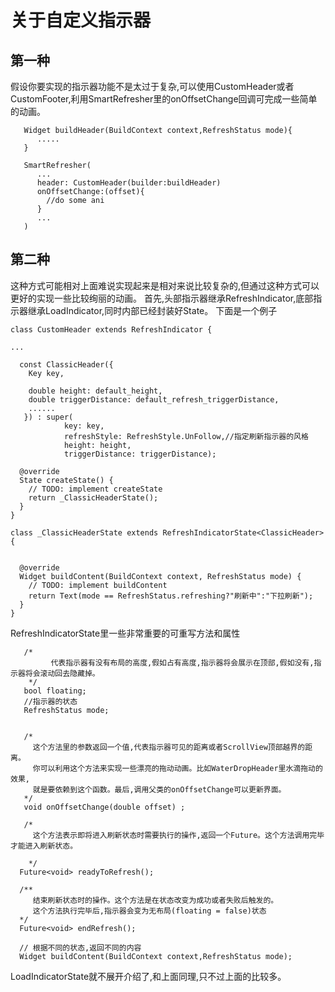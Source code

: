 # 关于自定义指示器

## 第一种
假设你要实现的指示器功能不是太过于复杂,可以使用CustomHeader或者CustomFooter,利用SmartRefresher里的onOffsetChange回调可完成一些简单的动画。

```
   Widget buildHeader(BuildContext context,RefreshStatus mode){
      .....
   }

   SmartRefresher(
      ...
      header: CustomHeader(builder:buildHeader)
      onOffsetChange:(offset){
        //do some ani
      }
      ...
   )

```

## 第二种
这种方式可能相对上面难说实现起来是相对来说比较复杂的,但通过这种方式可以更好的实现一些比较绚丽的动画。
首先,头部指示器继承RefreshIndicator,底部指示器继承LoadIndicator,同时内部已经封装好State。
下面是一个例子

```
class CustomHeader extends RefreshIndicator {

...

  const ClassicHeader({
    Key key,

    double height: default_height,
    double triggerDistance: default_refresh_triggerDistance,
    ......
   }) : super(
            key: key,
            refreshStyle: RefreshStyle.UnFollow,//指定刷新指示器的风格
            height: height,
            triggerDistance: triggerDistance);

  @override
  State createState() {
    // TODO: implement createState
    return _ClassicHeaderState();
  }
}

class _ClassicHeaderState extends RefreshIndicatorState<ClassicHeader> {


  @override
  Widget buildContent(BuildContext context, RefreshStatus mode) {
    // TODO: implement buildContent
    return Text(mode == RefreshStatus.refreshing?"刷新中":"下拉刷新");
  }
}
```

RefreshIndicatorState里一些非常重要的可重写方法和属性

```
   /*
  		 代表指示器有没有布局的高度,假如占有高度,指示器将会展示在顶部,假如没有,指示器将会滚动回去隐藏掉。
    */
   bool floating;
   //指示器的状态
   RefreshStatus mode;


   /*
     这个方法里的参数返回一个值,代表指示器可见的距离或者ScrollView顶部越界的距离。
     你可以利用这个方法来实现一些漂亮的拖动动画。比如WaterDropHeader里水滴拖动的效果,
     就是要依赖到这个函数。最后,调用父类的onOffsetChange可以更新界面。
   */
   void onOffsetChange(double offset) ;

   /*
     这个方法表示即将进入刷新状态时需要执行的操作,返回一个Future。这个方法调用完毕才能进入刷新状态。

    */
  Future<void> readyToRefresh();

  /**
     结束刷新状态时的操作。这个方法是在状态改变为成功或者失败后触发的。
     这个方法执行完毕后,指示器会变为无布局(floating = false)状态
  */
  Future<void> endRefresh();

  // 根据不同的状态,返回不同的内容
  Widget buildContent(BuildContext context,RefreshStatus mode);

```


LoadIndicatorState就不展开介绍了,和上面同理,只不过上面的比较多。


